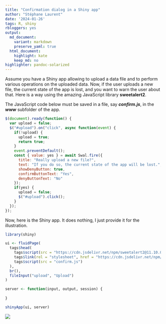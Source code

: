 ```yaml
---
title: "Confirmation dialog in a Shiny app"
author: "Stéphane Laurent"
date: '2024-01-26'
tags: R, shiny
rbloggers: yes
output:
  md_document:
    variant: markdown
    preserve_yaml: true
  html_document:
    highlight: kate
    keep_md: no
highlighter: pandoc-solarized
---
```


Assume you have a Shiny app allowing to upload a data file and to
perform various operations on the uploaded data. Now, if the user
uploads a new file, the current state of the app is lost, and you want
to warn the user about that. Here is a way using the amazing JavaScript
library **sweetalert2**.

The JavaScript code below must be saved in a file, say ***confirm.js***,
in the ***www*** subfolder of the app.

``` js
$(document).ready(function() {
  var upload = false;
  $("#upload").on("click", async function(event) {
    if(!upload) {
      upload = true;
      return true;
    }
    event.preventDefault();
    const { value: yes } = await Swal.fire({
      title: "Really upload a new file?",
      text: "If you do so, the current state of the app will be lost.",
      showDenyButton: true,
      confirmButtonText: "Yes",
      denyButtonText: "No"
    });
    if(yes) {
      upload = false;
      $("#upload").click();
    }
  });
});
```

Now, here is the Shiny app. It does nothing, I just provide it for the
illustration.

``` r
library(shiny)

ui <- fluidPage(
  tags$head(
    tags$script(src = "https://cdn.jsdelivr.net/npm/sweetalert2@11.10.0/dist/sweetalert2.all.min.js"),
    tags$link(rel = "stylesheet", href = "https://cdn.jsdelivr.net/npm/sweetalert2@11.10.0/dist/sweetalert2.min.css"),
    tags$script(src = "confirm.js")
  ),
  br(),
  fileInput("upload", "Upload")
)

server <- function(input, output, session) {
  
}

shinyApp(ui, server)
```

![](./figures/shinyConfirmUpload.gif)
